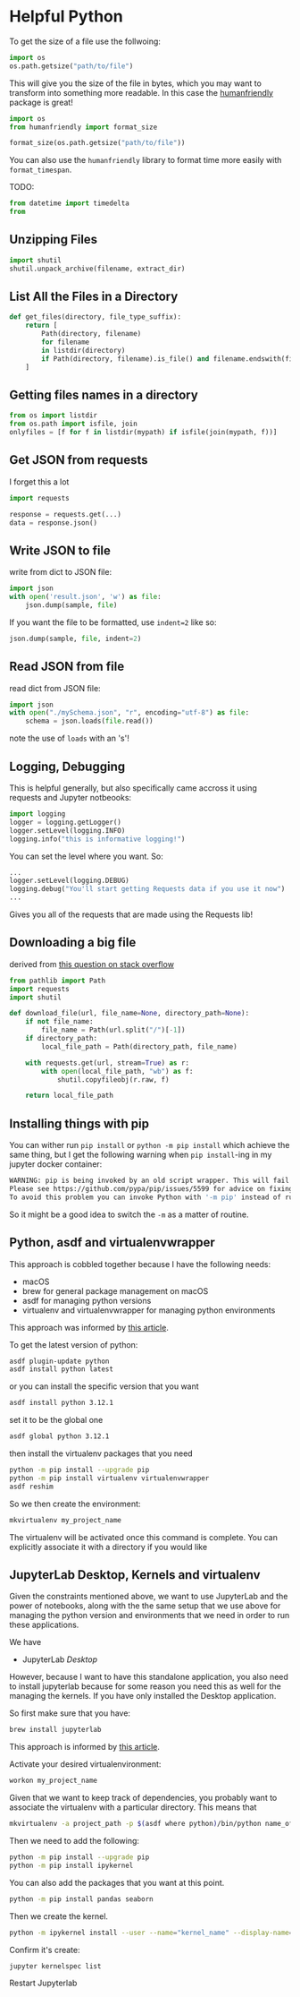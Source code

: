 # Helpful Python

To get the size of a file use the follwoing:

```python
import os
os.path.getsize("path/to/file")
```

This will give you the size of the file in bytes, which you may want to transform into something more readable.
In this case the [humanfriendly](https://humanfriendly.readthedocs.io/en/latest/index.html) package is great!

```python
import os
from humanfriendly import format_size

format_size(os.path.getsize("path/to/file"))
```

You can also use the `humanfriendly` library to format time more easily with `format_timespan`.

TODO:

```python
from datetime import timedelta
from
```

## Unzipping Files

```python
import shutil
shutil.unpack_archive(filename, extract_dir)
```

## List All the Files in a Directory

```python
def get_files(directory, file_type_suffix):
    return [
        Path(directory, filename)
        for filename
        in listdir(directory)
        if Path(directory, filename).is_file() and filename.endswith(file_type_suffix)
    ]
```

## Getting files names in a directory

```python
from os import listdir
from os.path import isfile, join
onlyfiles = [f for f in listdir(mypath) if isfile(join(mypath, f))]
```

## Get JSON from requests

I forget this a lot

```python
import requests

response = requests.get(...)
data = response.json()
```

## Write JSON to file

write from dict to JSON file:

```python
import json
with open('result.json', 'w') as file:
    json.dump(sample, file)
```

If you want the file to be formatted, use `indent=2` like so:

```python
json.dump(sample, file, indent=2)
```

## Read JSON from file

read dict from JSON file:

```python
import json
with open("./mySchema.json", "r", encoding="utf-8") as file:
    schema = json.loads(file.read())
```

note the use of `loads` with an 's'!

## Logging, Debugging

This is helpful generally, but also specifically came accross it using requests and Jupyter notbeooks:

```python
import logging
logger = logging.getLogger()
logger.setLevel(logging.INFO)
logging.info("this is informative logging!")
```

You can set the level where you want. So:

```python
...
logger.setLevel(logging.DEBUG)
logging.debug("You'll start getting Requests data if you use it now")
...
```

Gives you all of the requests that are made using the Requests lib!

## Downloading a big file

derived from [this question on stack overflow](https://stackoverflow.com/questions/16694907/download-large-file-in-python-with-requests)

```python
from pathlib import Path
import requests
import shutil

def download_file(url, file_name=None, directory_path=None):
    if not file_name:
        file_name = Path(url.split("/")[-1])
    if directory_path:
        local_file_path = Path(directory_path, file_name)

    with requests.get(url, stream=True) as r:
        with open(local_file_path, "wb") as f:
            shutil.copyfileobj(r.raw, f)

    return local_file_path
```

## Installing things with pip

You can wither run `pip install` or `python -m pip install`
which achieve the same thing, but I get the following
warning when `pip install`-ing in my jupyter docker
container:

```bash
WARNING: pip is being invoked by an old script wrapper. This will fail in a future version of pip.
Please see https://github.com/pypa/pip/issues/5599 for advice on fixing the underlying issue.
To avoid this problem you can invoke Python with '-m pip' instead of running pip directly.
```

So it might be a good idea to switch the `-m` as a matter
of routine.

## Python, asdf and virtualenvwrapper

This approach is cobbled together because I have the following needs:

-   macOS
-   brew for general package management on macOS
-   asdf for managing python versions
-   virtualenv and virtualenvwrapper for managing python environments

This approach was informed by [this article](https://web.archive.org/web/20220819101628/https://abbasegbeyemi.me/blog/python-asdf-virtualenv/).

To get the latest version of python:

```sh
asdf plugin-update python
asdf install python latest
```

or you can install the specific version that you want

```sh
asdf install python 3.12.1
```

set it to be the global one

```sh
asdf global python 3.12.1
```

then install the virtualenv packages that you need

```sh
python -m pip install --upgrade pip
python -m pip install virtualenv virtualenvwrapper
asdf reshim
```

So we then create the environment:

```sh
mkvirtualenv my_project_name
```

The virtualenv will be activated once this command is complete.
You can explicitly associate it with a directory if you would like

## JupyterLab Desktop, Kernels and virtualenv

Given the constraints mentioned above, we want to use JupyterLab and the
power of notebooks, along with the the same setup that we use above
for managing the python version and environments that we need in order
to run these applications.

We have

-   JupyterLab _Desktop_

However, because I want to have this standalone application, you also need
to install jupyterlab because for some reason you need this as well for the
managing the kernels. If you have only installed the Desktop application.

So first make sure that you have:

```sh
brew install jupyterlab
```

This approach is informed by [this article](https://web.archive.org/web/20230724170856/https://sesync-ci.github.io/faq/python-virtual-env.html).

Activate your desired virtualenvironment:

```sh
workon my_project_name
```

Given that we want to keep track of dependencies, you probably want to
associate the virtualenv with a particular directory. This means that

```sh
mkvirtualenv -a project_path -p $(asdf where python)/bin/python name_of_project
```

Then we need to add the following:

```sh
python -m pip install --upgrade pip
python -m pip install ipykernel
```

You can also add the packages that you want at this point.

```sh
python -m pip install pandas seaborn
```

Then we create the kernel.

```sh
python -m ipykernel install --user --name="kernel_name" --display-name="My Kernel Name"
```

Confirm it's create:

```sh
jupyter kernelspec list
```

Restart Jupyterlab
